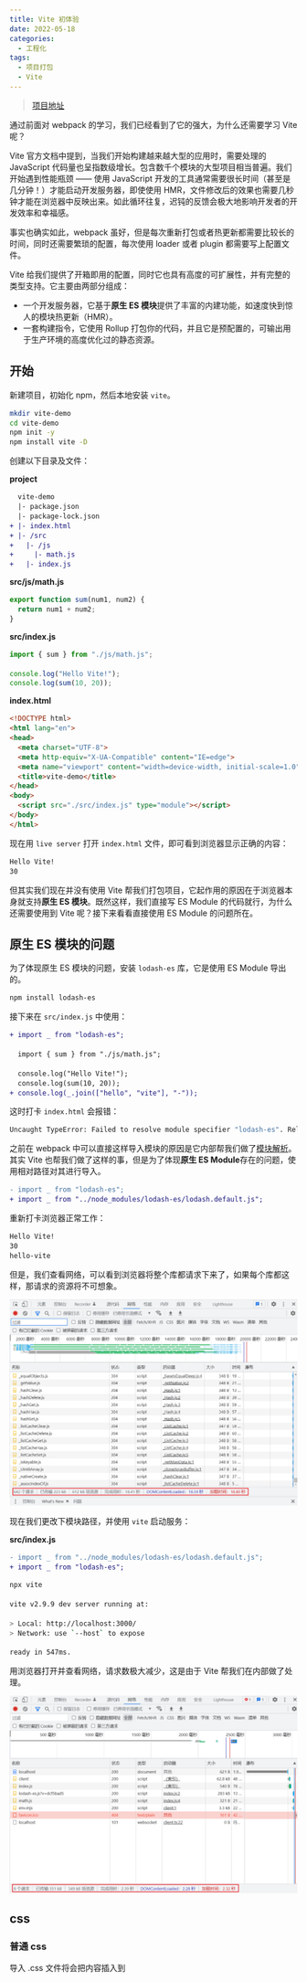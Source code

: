 ```yaml
---
title: Vite 初体验
date: 2022-05-18
categories:
  - 工程化
tags:
  - 项目打包
  - Vite
---
```


> [项目地址](https://github.com/Stephen-wzw/vite-demo)

通过前面对 webpack 的学习，我们已经看到了它的强大，为什么还需要学习 Vite 呢？

Vite 官方文档中提到，当我们开始构建越来越大型的应用时，需要处理的 JavaScript 代码量也呈指数级增长。包含数千个模块的大型项目相当普遍。我们开始遇到性能瓶颈 —— 使用 JavaScript 开发的工具通常需要很长时间（甚至是几分钟！）才能启动开发服务器，即使使用 HMR，文件修改后的效果也需要几秒钟才能在浏览器中反映出来。如此循环往复，迟钝的反馈会极大地影响开发者的开发效率和幸福感。

事实也确实如此，webpack 虽好，但是每次重新打包或者热更新都需要比较长的时间，同时还需要繁琐的配置，每次使用 loader 或者 plugin 都需要写上配置文件。

Vite 给我们提供了开箱即用的配置，同时它也具有高度的可扩展性，并有完整的类型支持。它主要由两部分组成：

* 一个开发服务器，它基于**原生 ES 模块**提供了丰富的内建功能，如速度快到惊人的模块热更新（HMR）。
* 一套构建指令，它使用 Rollup 打包你的代码，并且它是预配置的，可输出用于生产环境的高度优化过的静态资源。

## 开始

新建项目，初始化 npm，然后本地安装 `vite`。

```bash
mkdir vite-demo
cd vite-demo
npm init -y
npm install vite -D
```

创建以下目录及文件：

**project**

```diff
  vite-demo
  |- package.json
  |- package-lock.json
+ |- index.html
+ |- /src
+   |- /js
+     |- math.js
+   |- index.js
```

**src/js/math.js**

```js
export function sum(num1, num2) {
  return num1 + num2;
}
```

**src/index.js**

```js
import { sum } from "./js/math.js";

console.log("Hello Vite!");
console.log(sum(10, 20));
```

**index.html**

```html
<!DOCTYPE html>
<html lang="en">
<head>
  <meta charset="UTF-8">
  <meta http-equiv="X-UA-Compatible" content="IE=edge">
  <meta name="viewport" content="width=device-width, initial-scale=1.0">
  <title>vite-demo</title>
</head>
<body>
  <script src="./src/index.js" type="module"></script>
</body>
</html>
```

现在用 `live server` 打开 `index.html` 文件，即可看到浏览器显示正确的内容：

```bash
Hello Vite!
30
```

但其实我们现在并没有使用 Vite 帮我们打包项目，它起作用的原因在于浏览器本身就支持**原生 ES 模块**。既然这样，我们直接写 ES Module 的代码就行，为什么还需要使用到 Vite 呢？接下来看看直接使用 ES Module 的问题所在。

## 原生 ES 模块的问题

为了体现原生 ES 模块的问题，安装 `lodash-es` 库，它是使用 ES Module 导出的。

```bash
npm install lodash-es
```

接下来在 `src/index.js` 中使用：

```diff
+ import _ from "lodash-es";
  
  import { sum } from "./js/math.js";
  
  console.log("Hello Vite!");
  console.log(sum(10, 20));
+ console.log(_.join(["hello", "vite"], "-"));
```

这时打卡 `index.html` 会报错：

```bash
Uncaught TypeError: Failed to resolve module specifier "lodash-es". Relative references must start with either "/", "./", or "../".
```

之前在 webpack 中可以直接这样导入模块的原因是它内部帮我们做了[模块解析](0012、webpack-resolve.md)。其实 Vite 也帮我们做了这样的事，但是为了体现**原生 ES Module**存在的问题，使用相对路径对其进行导入。

```diff
- import _ from "lodash-es";
+ import _ from "../node_modules/lodash-es/lodash.default.js";
```

重新打卡浏览器正常工作：

```bash
Hello Vite!
30
hello-vite
```

但是，我们查看网络，可以看到浏览器将整个库都请求下来了，如果每个库都这样，那请求的资源将不可想象。

![原生问题](./img/0014/esm-problem.png)

现在我们更改下模块路径，并使用 `vite` 启动服务：

**src/index.js**

```diff
- import _ from "../node_modules/lodash-es/lodash.default.js";
+ import _ from "lodash-es";
```

```bash
npx vite

vite v2.9.9 dev server running at:

> Local: http://localhost:3000/
> Network: use `--host` to expose

ready in 547ms.
```

用浏览器打开并查看网络，请求数极大减少，这是由于 Vite 帮我们在内部做了处理。

![vite](./img/0014/esm-vite.png)

## css

### 普通 css

导入 .css 文件将会把内容插入到 <style> 标签中，同时也带有 HMR 支持。也能够以字符串的形式检索处理后的、作为其模块默认导出的 CSS。

在 src 下新建 css 文件夹，并新增 style.css 文件：

**src/css/style.css**

```css
body {
  background-color: #eee;
}
```

**src/index.js**

```diff
  import _ from "lodash-es";
  import { sum } from "./js/math.js";
 
+ import "./css/style.css";
 
  console.log("Hello Vite!");
  console.log(sum(10, 20));
  console.log(_.join(["hello", "vite"], "-"));
```

### 预处理器

话虽如此，但 Vite 也同时提供了对 .scss, .sass, .less, .styl 和 .stylus 文件的内置支持。没有必要为它们安装特定的 Vite 插件，但必须安装相应的预处理器依赖：

```bash
# .scss and .sass
npm add -D sass

# .less
npm add -D less

# .styl and .stylus
npm add -D stylus
```

以 less 为例，在 src/css 文件夹下新建 `title.less` 文件：

**title.less**

```less
@fontSize: 50px;
@fontColor: #999;

.title {
  font-size: @fontSize;
  color: @fontColor;
  
  user-select: none;
}
```

**src/index.js**

```diff
  import _ from "lodash-es";
  import { sum } from "./js/math.js";
 
  import "./css/style.css";
+ import "./css/title.less";

  console.log("Hello Vite!");
  console.log(sum(10, 20));
  console.log(_.join(["hello", "vite"], "-"));

+ const titleEl = document.createElement('div');
+ titleEl.className = "title";
+ titleEl.innerHTML = "Hello Vite";

+ document.body.appendChild(titleEl);
```

### postcss

如果项目包含有效的 PostCSS 配置 (任何受 postcss-load-config 支持的格式，例如 `postcss.config.js`)，它将会自动应用于所有已导入的 CSS。

首先安装 postcss 和 postcss-preset-env：

```bash
npm install postcss postcss-preset-env -D
```

在项目根目录下新建 `postcss.config.js`：

**postcss.config.js**

```js
module.exports = {
  plugins: [
    require("postcss-preset-env")
  ]
}
```

这时候打开浏览器查看元素，可以发现已经帮助我们加上了前缀：

```css
.title {
  font-size: 50px;
  color: #999;
  -webkit-user-select: none;
     -moz-user-select: none;
      -ms-user-select: none;
          user-select: none;
}
```

## 图片

在 src 下新建 img 文件夹，并修改 `index.js` 文件：

**index.js**

```diff
  import _ from "lodash-es";
  import { sum } from "./js/math.js";
  
  import "./css/style.css";
  import "./css/title.less";

+ import avatarUrl from "./img/avatar.png";
  
  console.log("Hello Vite!");
  console.log(sum(10, 20));
  console.log(_.join(["hello", "vite"], "-"));
  
  const titleEl = document.createElement('div');
  titleEl.className = "title";
  titleEl.innerHTML = "Hello Vite";
  
+ const imgEl = document.createElement('img');
+ imgEl.src = avatarUrl;
  
  document.body.appendChild(titleEl);
+ document.body.appendChild(imgEl);
```

不用其他配置，浏览器就已经显示出了图片。

## TypeScript

Vite 使用 [esbuild](https://github.com/evanw/esbuild) 将 TypeScript 转译到 JavaScript，约是 tsc 速度的 20~30 倍，同时 HMR 更新反映到浏览器的时间小于 50ms。

src 下新建 ts 文件夹，并新增 `mul.ts` 文件，在 `index.js` 下使用：

**src/ts/mul.ts**

```ts
export default function(num1: number, num2: number): number {
  return num1 * num2;
}
```

**src/index.js**

```diff
  import _ from "lodash-es";
  import { sum } from "./js/math.js";
+ import mul from "./ts/mul.ts";

  import "./css/style.css";
  import "./css/title.less";

  import avatarUrl from "./img/avatar.png";
  
  console.log("Hello Vite!");
  console.log(sum(10, 20));
  console.log(_.join(["hello", "vite"], "-"));
+ console.log(mul(10, 20));
  
  const titleEl = document.createElement('div');
  titleEl.className = "title";
  titleEl.innerHTML = "Hello Vite";
  
  const imgEl = document.createElement('img');
  imgEl.src = avatarUrl;
  
  document.body.appendChild(titleEl);
  document.body.appendChild(imgEl);
```

浏览器正确的打印了 `200`。

## Vue

Vite 为 Vue 提供第一优先级支持：

* Vue 3 单文件组件支持：@vitejs/plugin-vue
* Vue 3 JSX 支持：@vitejs/plugin-vue-jsx
* Vue 2 支持：underfin/vite-plugin-vue2

首先安装 vue@next 和 @vitejs/plugin-vue：

```bash
npm install vue@next @vitejs/plugin-vue -D
```

接下来对项目文件进行修改：

**index.html**

```diff
 <!DOCTYPE html>
 <html lang="en">
 <head>
   <meta charset="UTF-8">
   <meta http-equiv="X-UA-Compatible" content="IE=edge">
   <meta name="viewport" content="width=device-width, initial-scale=1.0">
   <title>vite-demo</title>
 </head>
 <body>
+  <div id="app"></div>
   <script src="./src/index.js" type="module"></script>
 </body>
</html>
```

**src/vue/App.vue**

```vue
<template>
  <div>
    <h2>{{message}}</h2>
  </div>
</template>

<script>
  export default {
    data() {
      return {
        message: "Hello Vue"
      }
    }
  }
</script>

<style scoped>
</style>
```

**src/index.js**

```diff
+ import { createApp } from "vue";
+ import App from './vue/App.vue';
 
  ...
 
+ createApp(App).mount('#app');
```

新建 `vite.config.js` 使用 @vitejs/plugin-vue 来处理 .vue 文件：

**vite.config.js**

```js
const vue = require('@vitejs/plugin-vue')

module.exports = {
  plugins: [
    vue()
  ]
}
```

## npm script

**package.json**

```diff
  "scripts": {
    "test": "echo \"Error: no test specified\" && exit 1",
+   "serve": "vite",
+   "build": "vite build",
+   "preview": "vite preview"
  },
```

* `vite`：启动服务。
* `vite build`：给项目进行打包。
* `vite preview`：打包后进行预览。

> 在进行 `npm run build` 打包后使用 `live server` 打开后页面显示空白，浏览器报错。需要在 `vite.config.js` 下配置 `base: './'`。

## 总结

通过上面的体验，可以发现 Vite 是真的很快，而且不需要像 webpack 那样大量的配置。

以前的打包模式，项目启动时，需要先将所有文件打包成一个文件 bundle.js ，然后在 html 引入，这个 多文件 -> bundle.js 的过程是非常耗时间的。

![bundle](./img/0014/bundle.png)

而 Vite 以原生 ESM 方式提供源码，Vite 只需要在浏览器请求源码时进行转换并按需提供源码。根据情景动态导入代码，即只在当前屏幕上实际使用时才会被处理。

![vite](./img/0014/vite.png)